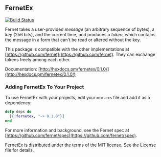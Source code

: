 ## FernetEx

[![Build Status](https://travis-ci.org/kennyp/fernetex.svg?branch=master)](https://travis-ci.org/kennyp/fernetex)

Fernet takes a user-provided *message* (an arbitrary sequence of
bytes), a *key* (256 bits), and the current time, and produces a
*token*, which contains the message in a form that can't be read
or altered without the key.

This package is compatible with the other implementations at
[https://github.com/fernet](https://github.com/fernet).
They can exchange tokens freely among each other.

Documentation: [http://hexdocs.pm/fernetex/0.1.0/](http://hexdocs.pm/fernetex/0.1.0/)


### Adding FernetEx To Your Project

To use FernetEx with your projects, edit your `mix.exs` file and add it as a dependency:

```elixir
defp deps do
  [{:fernetex, "~> 0.1.0"}]
end
```

For more information and background, see the Fernet spec at
[https://github.com/fernet/spec](https://github.com/fernet/spec).

FernetEx is distributed under the terms of the MIT license.
See the License file for details.
